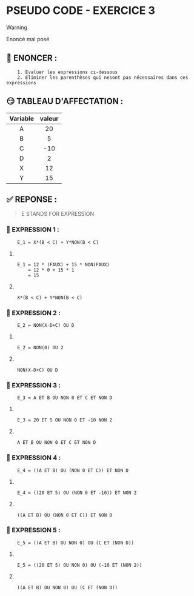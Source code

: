 # PSEUDO CODE - EXERCICE 3

> [!WARNING]
> Enoncé mal posé

## 🌟 ENONCER :

```
    1. Evaluer les expressions ci-dessous
    2. Eliminer les parenthèses qui nesont pas nécessaires dans ces expressions
```

## 😏 TABLEAU D'AFFECTATION :

|Variable|valeur|
|:---:|:---:|
|A|20|
|B|5|
|C|-10|
|D|2|
|X|12|
|Y|15|


## ✅ REPONSE :

> E STANDS FOR EXPRESSION

### 🚀 EXPRESSION 1 :
```
    E_1 = X*(B < C) + Y*NON(B < C)
```
1. 
```
    E_1 = 12 * (FAUX) + 15 * NON(FAUX)
        = 12 * 0 + 15 * 1
        = 15
```
2. 
```
    X*(B < C) + Y*NON(B < C)
```

### 🚀 EXPRESSION 2 :
```
    E_2 = NON(X-D+C) OU D
```
1. 
```
    E_2 = NON(0) OU 2
```
2. 
```
    NON(X-D+C) OU D
```

### 🚀 EXPRESSION 3 :
```
    E_3 = A ET B OU NON 0 ET C ET NON D
```
1. 
```
    E_3 = 20 ET 5 OU NON 0 ET -10 NON 2
```
2. 
```
    A ET B OU NON 0 ET C ET NON D
```

### 🚀 EXPRESSION 4 :
```
    E_4 = ((A ET B) OU (NON 0 ET C)) ET NON D
```
1. 
```
    E_4 = ((20 ET 5) OU (NON 0 ET -10)) ET NON 2
```
2. 
```
    ((A ET B) OU (NON 0 ET C)) ET NON D
```

### 🚀 EXPRESSION 5 :
```
    E_5 = ((A ET B) OU NON 0) OU (C ET (NON D))
```
1. 
```
    E_5 = ((20 ET 5) OU NON 0) OU (-10 ET (NON 2))
```
2. 
```
    ((A ET B) OU NON 0) OU (C ET (NON D))
```
